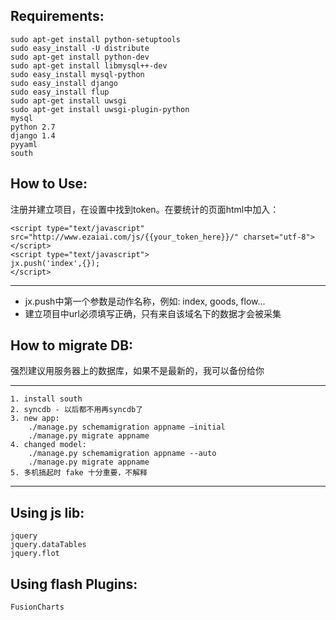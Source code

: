 Requirements:
------------
    sudo apt-get install python-setuptools
    sudo easy_install -U distribute
    sudo apt-get install python-dev
    sudo apt-get install libmysql++-dev
    sudo easy_install mysql-python
    sudo easy_install django
    sudo easy_install flup
    sudo apt-get install uwsgi
    sudo apt-get install uwsgi-plugin-python
    mysql
    python 2.7
    django 1.4
    pyyaml
    south

How to Use:
------------
注册并建立项目，在设置中找到token。在要统计的页面html中加入：

    <script type="text/javascript" src="http://www.ezaiai.com/js/{{your_token_here}}/" charset="utf-8"></script>
    <script type="text/javascript">
    jx.push('index',{});
    </script>

---
* jx.push中第一个参数是动作名称，例如: index, goods, flow...
* 建立项目中url必须填写正确，只有来自该域名下的数据才会被采集


How to migrate DB:
------------
强烈建议用服务器上的数据库，如果不是最新的，我可以备份给你

---

    1. install south
    2. syncdb - 以后都不用再syncdb了
    3. new app:
        ./manage.py schemamigration appname –initial
        ./manage.py migrate appname
    4. changed model:
        ./manage.py schemamigration appname --auto
        ./manage.py migrate appname
    5. 多机搞起时 fake 十分重要，不解释

---


Using js lib:
------------
    jquery
    jquery.dataTables
    jquery.flot


Using flash Plugins:
------------
    FusionCharts


